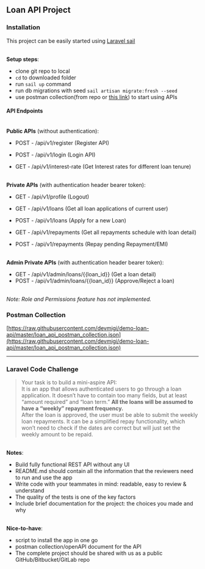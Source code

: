 
## Loan API Project

### Installation
This project can be easily started using [Laravel sail](https://laravel.com/docs/8.x/sail#starting-and-stopping-sail) 

\
**Setup steps**:
- clone git repo to local
- `cd` to downloaded folder
- run `sail up` command
- run db migrations with seed `sail artisan migrate:fresh --seed`
- use postman collection(from repo or [this link](https://raw.githubusercontent.com/devmigi/demo-loan-api/master/loan_api_postman_collection.json)) to start using APIs


#### API Endpoints
\
**Public APIs** (without authentication):
 - POST - /api/v1/register (Register API)
 - POST - /api/v1/login (Login API)
 
 
 - GET -  /api/v1/interest-rate (Get Interest rates for different loan tenure) 
 
 \
 **Private APIs** (with authentication header bearer token):
  - GET -  /api/v1/profile (Logout) 


  - GET  - /api/v1/loans (Get all loan applications of current user)
  - POST - /api/v1/loans (Apply for a new Loan)
  
  
  - GET  - /api/v1/repayments (Get all repayments schedule with loan detail)
  - POST - /api/v1/repayments (Repay pending Repayment/EMI)
  
 \
 **Admin Private APIs** (with authentication header bearer token):
   - GET -   /api/v1/admin/loans/{{loan_id}} (Get a loan detail) 
   - POST -  /api/v1/admin/loans/{{loan_id}} (Approve/Reject a loan) 
 
\
 *Note: Role and Permissions feature has not implemented.*


### Postman Collection
[https://raw.githubusercontent.com/devmigi/demo-loan-api/master/loan_api_postman_collection.json](https://raw.githubusercontent.com/devmigi/demo-loan-api/master/loan_api_postman_collection.json)



---

### Laravel Code Challenge
> Your task is to build a mini-aspire API:\
It is an app that allows authenticated users to go through a loan application. It doesn’t have to contain too many fields, but at least “amount
required” and “loan term.” **All the loans will be assumed to have a “weekly” repayment frequency.**\
After the loan is approved, the user must be able to submit the weekly loan repayments. It can be a simplified repay functionality, which won’t
need to check if the dates are correct but will just set the weekly amount to be repaid.

\
**Notes**:
- Build fully functional REST API without any UI
- README.md should contain all the information that the reviewers need to run and use the app
- Write code with your teammates in mind: readable, easy to review & understand
- The quality of the tests is one of the key factors
- Include brief documentation for the project: the choices you made and why

\
**Nice-to-have**:
- script to install the app in one go
- postman collection/openAPI document for the API
- The complete project should be shared with us as a public GitHub/Bitbucket/GitLab repo

